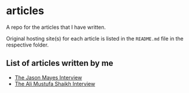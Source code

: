 # articles

A repo for the articles that I have written.

Original hosting site(s) for each article is listed in the `README.md` file in the respective folder.

## List of articles written by me

- [The Jason Mayes Interview](the_jason_mayes_interview)
- [The Ali Mustufa Shaikh Interview](the_ali_mustufa_shaikh_interview)